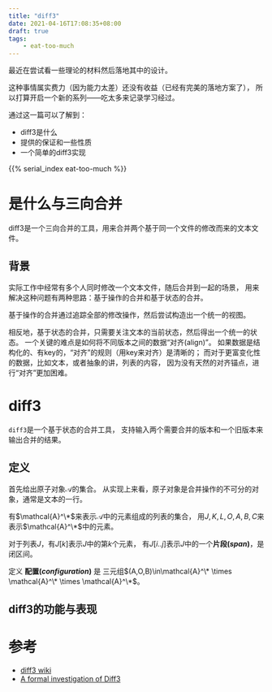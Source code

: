 ```yaml
---
title: "diff3"
date: 2021-04-16T17:08:35+08:00
draft: true
tags:
    - eat-too-much
---
```


最近在尝试看一些理论的材料然后落地其中的设计。

这种事情属实费力（因为能力太差）还没有收益（已经有完美的落地方案了），
所以打算开启一个新的系列——吃太多来记录学习经过。

通过这一篇可以了解到：

- diff3是什么
- 提供的保证和一些性质
- 一个简单的diff3实现

<!--more-->

{{% serial_index eat-too-much %}}

# 是什么与三向合并

diff3是一个三向合并的工具，用来合并两个基于同一个文件的修改而来的文本文件。

## 背景

实际工作中经常有多个人同时修改一个文本文件，随后合并到一起的场景，
用来解决这种问题有两种思路：基于操作的合并和基于状态的合并。

基于操作的合并通过追踪全部的修改操作，然后尝试构造出一个统一的视图。

相反地，基于状态的合并，只需要关注文本的当前状态，然后得出一个统一的状态。
一个关键的难点是如何将不同版本之间的数据“对齐(align)”。
如果数据是结构化的、有key的，“对齐”的规则（用key来对齐）是清晰的；
而对于更富变化性的数据，比如文本，或者抽象的讲，列表的内容，
因为没有天然的对齐锚点，进行“对齐”更加困难。

# diff3

`diff3`是一个基于状态的合并工具，
支持输入两个需要合并的版本和一个旧版本来输出合并的结果。

## 定义

首先给出原子对象$\mathcal{A}$的集合。
从实现上来看，原子对象是合并操作的不可分的对象，通常是文本的一行。

有$\mathcal{A}^\*$来表示$\mathcal{A}$中的元素组成的列表的集合，
用$J,K,L,O,A,B,C$来表示$\mathcal{A}^\*$中的元素。

对于列表$J$，有$J[k]$表示$J$中的第$k$个元素，
有$J[i..j]$表示$J$中的一个**片段(_span_)**，是闭区间。

定义 **配置(_configuration_)** 是
三元组$(A,O,B)\in\mathcal{A}^\* \times \mathcal{A}^\* \times \mathcal{A}^\*$。

## diff3的功能与表现

# 参考

- [diff3 wiki](https://en.wikipedia.org/wiki/Diff3)
- [A formal investigation of Diff3](http://www.cis.upenn.edu/~bcpierce/papers/diff3-short.pdf)
